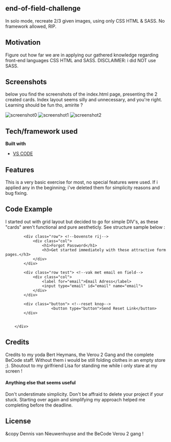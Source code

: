 ## end-of-field-challenge
In solo mode, recreate 2/3 given images, using only CSS HTML & SASS. No framework allowed, RIP. 

## Motivation
Figure out how far we are in applying our gathered knowledge regarding front-end languages CSS HTML and SASS. DISCLAIMER: i did NOT use SASS.
 
## Screenshots
below you find the screenshots of the index.html page, presenting the 2 created cards. Index layout seems silly and unnecessary, and you're right. Learning should be fun tho, amirite ?

![screenshot0](https://user-images.githubusercontent.com/78357110/120497283-8eaf7c80-c3be-11eb-893c-3f2f359b45c6.png)
![screenshot1](https://user-images.githubusercontent.com/78357110/120497304-93743080-c3be-11eb-93e3-1396000fe78f.png)
![screenshot2](https://user-images.githubusercontent.com/78357110/120497322-966f2100-c3be-11eb-9493-d1ce5ee33480.png)


## Tech/framework used

<b>Built with</b>
- [VS CODE](https://code.visualstudio.com/)

## Features
This is a very basic exercise for most, no special features were used. If i applied any in the beginning; i've deleted them for simplicity reasons and bug fixing. 

## Code Example
I started out with grid layout but decided to go for simple DIV's, as these "cards" aren't functional and pure aestheticly. See structure sample below :

<div class="wrapper">

            <div class="row"> <!--bovenste rij-->
                <div class="col">
                    <h1>Forgot Password</h1>
                    <h3>Get started immediately with these attractive form pages.</h3>
                </div>
            </div>

            <div class="row test"> <!--vak met email en field-->
                <div class="col">
                    <label for="email">Email Adress</label>
                    <input type="email" id="email" name="email">   
                </div>
            </div>

            <div class="button"> <!--reset knop-->
                        <button type="button">Send Reset Link</button>
            </div>


        </div>

## Credits
Credits to my yoda Bert Heymans, the Verou 2 Gang and the complete BeCode staff. Without them i would be still folding clothes in an empty store ;). Shoutout to my girlfriend Lisa for standing me while i only stare at my screen ! 

#### Anything else that seems useful
Don't understimate simplicity. Don't be affraid to delete your project if your stuck. Starting over again and simplifying my approach helped me completing before the deadline. 

## License
&copy Dennis van Nieuwenhuyse and the BeCode Verou 2 gang ! 
